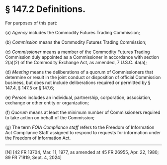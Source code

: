 # § 147.2   Definitions.

For purposes of this part:


(a) *Agency* includes the Commodity Futures Trading Commission;


(b) *Commission* means the Commodity Futures Trading Commission;


(c) *Commissioner* means a member of the Commodity Futures Trading Commission duly appointed as a Commissioner in accordance with section 2(a)(2) of the Commodity Exchange Act, as amended, 7 U.S.C. 4a(a);


(d) *Meeting* means the deliberations of a quorum of Commissioners that determine or result in the joint conduct or disposition of official Commission business, but does not include deliberations required or permitted by § 147.4, § 147.5 or § 147.6;


(e) *Person* includes an individual, partnership, corporation, association, exchange or other entity or organization;


(f) *Quorum* means at least the minimum number of Commissioners required to take action on behalf of the Commission;


(g) The term *FOIA Compliance staff* refers to the Freedom of Information Act Compliance Staff assigned to respond to requests for information under the Freedom of Information Act.



---

[N] [42 FR 13704, Mar. 11, 1977, as amended at 45 FR 26955, Apr. 22, 1980; 89 FR 71819, Sept. 4, 2024]




